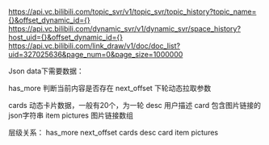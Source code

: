 https://api.vc.bilibili.com/topic_svr/v1/topic_svr/topic_history?topic_name={}&offset_dynamic_id={}
https://api.vc.bilibili.com/dynamic_svr/v1/dynamic_svr/space_history?host_uid={}&offset_dynamic_id={}
https://api.vc.bilibili.com/link_draw/v1/doc/doc_list?uid=327025636&page_num=0&page_size=1000000


Json data下需要数据：

has_more 判断当前内容是否存在
next_offset 下轮动态拉取参数

cards 动态卡片数据，一般有20个，为一轮
	desc 用户描述
	card 包含图片链接的json字符串
		item
			pictures 图片链接数组				


层级关系：
	has_more next_offset
		cards
			desc card
				item
					pictures
